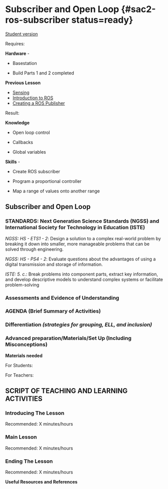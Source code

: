 # Subscriber and Open Loop {#sac2-ros-subscriber status=ready}

[Student version](+duckiesky_high_school_student#sac2-ros-subscriber)

<div class='requirements' markdown='1'>

Requires: 

**Hardware** - 

- Basestation

- Build Parts 1 and 2 completed

**Previous Lesson** 

- [Sensing](#sac2-sensing)
- [Introduction to ROS](#sac2-ros-intro)
- [Creating a ROS Publisher](#sac2-ros-publisher)

Result: 

**Knowledge** 

- Open loop control

- Callbacks 

- Global variables


**Skills** - 

- Create ROS subscriber

- Program a proportional controller

- Map a range of values onto another range


</div>

## Subscriber and Open Loop


### STANDARDS: Next Generation Science Standards (NGSS) and International Society for Technology in Education (ISTE)

_NGSS: HS - ETS1 - 2_: Design a solution to a complex real-world problem by breaking it down into smaller, more manageable problems that can be solved through engineering.

_NGSS: HS - PS4 - 2_: Evaluate questions about the advantages of using a digital transmission and storage of information.

_ISTE: 5. c._: Break problems into component parts, extract key information, and develop descriptive models to understand complex systems or facilitate problem-solving


### Assessments and Evidence of Understanding


### AGENDA (Brief Summary of Activities)


### Differentiation _(strategies for grouping, ELL, and inclusion)_


### Advanced preparation/Materials/Set Up (Including Misconceptions)

**Materials needed**

For Students:

For Teachers:


## SCRIPT OF TEACHING AND LEARNING ACTIVITIES


### Introducing The Lesson

Recommended: X minutes/hours


### Main Lesson

Recommended: X minutes/hours


### Ending The Lesson

Recommended: X minutes/hours


**Useful Resources and References**
